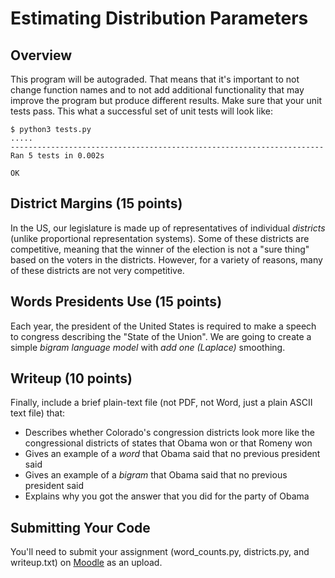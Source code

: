 
Estimating Distribution Parameters
===============

Overview
---------------

This program will be autograded.  That means that it's important to
not change function names and to not add additional functionality that
may improve the program but produce different results.  Make sure that
your unit tests pass.  This what a successful set of unit tests will
look like:

    $ python3 tests.py
    .....
    ----------------------------------------------------------------------
    Ran 5 tests in 0.002s
    
    OK

District Margins (15 points)
----------------------------

In the US, our legislature is made up of representatives of individual
*districts* (unlike proportional representation systems).  Some of
these districts are competitive, meaning that the winner of the
election is not a "sure thing" based on the voters in the districts.
However, for a variety of reasons, many of these districts are not
very competitive.  

Words Presidents Use (15 points)
-------------------------------

Each year, the president of the United States is required to make a
speech to congress describing the "State of the Union".  We are going
to create a simple *bigram language model* with *add one (Laplace)*
smoothing.

Writeup (10 points)
-----------------------

Finally, include a brief plain-text file (not PDF, not Word, just a
plain ASCII text file) that:
* Describes whether Colorado's congression districts look more like the congressional districts of states that Obama won or that Romeny won
* Gives an example of a *word* that Obama said that no previous president said
* Gives an example of a *bigram* that Obama said that no previous president said
* Explains why you got the answer that you did for the party of Obama

Submitting Your Code
-----------------------

You'll need to submit your assignment (word_counts.py, districts.py,
and writeup.txt) on
[Moodle](https://moodle.cs.colorado.edu/course/view.php?id=49) as an
upload.
